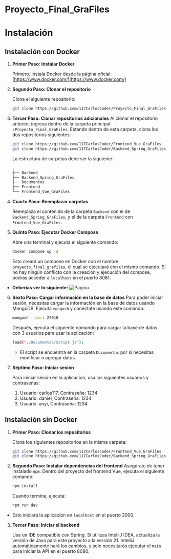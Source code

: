 # Proyecto_Final_GraFiles

# Instalación

## Instalación con Docker

1. **Primer Paso: Instalar Docker**

   Primero, instala Docker desde la página oficial: [https://www.docker.com/](https://www.docker.com/)

2. **Segundo Paso: Clonar el repositorio**

   Clona el siguiente repositorio: 

   ```bash
   git clone https://github.com/117CarlosCoder/Proyecto_Final_GraFiles

3. **Tercer Paso: Clonar repositorios adicionales**
Al clonar el repositorio anterior, ingresa dentro de la carpeta principal `/Proyecto_Final_GraFiles`. Estando dentro de esta carpeta, clona los dos repositorios siguientes:

	```bash
	git clone https://github.com/117CarlosCoder/Frontend_Vue_GraFiles
	git clone https://github.com/117CarlosCoder/Backend_Spring_GraFiles
	```

	La estructura de carpetas debe ser la siguiente:
	```bash
	.
	├── Backend
	├── Backend_Spring_GraFiles
	├── Documentos
	├── Frontend
	└── Frontend_Vue_GraFiles
	```
4. **Cuarto Paso: Reemplazar carpetas**
    
    Reemplaza el contenido de la carpeta `Backend` con el de `Backend_Spring_GraFiles`, y el de la carpeta `Frontend` con `Frontend_Vue_GraFiles`.
5. **Quinto Paso: Ejecutar Docker Compose**
    
    Abre una terminal y ejecuta el siguiente comando:
    ```bash
    docker compose up -d
    ```
	Esto creará un compose en Docker con el nombre `proyecto_final_grafiles`, el cual se ejecutará con el mismo comando. Si no hay ningún conflicto con la creación y ejecución del compose, podrás acceder a `localhost` en el puerto 8081.

- **Deberías ver lo siguiente:**
![Pagina](Pagina.png)

6. **Sexto Paso: Cargar información en la base de datos**
Para poder iniciar sesión, necesitas cargar la información en la base de datos usando MongoDB. Ejecuta `mongosh` y conéctate usando este comando:
	 ```bash
    mongosh --port 27018
    ```
    Después, ejecuta el siguiente comando para cargar la base de datos con 3 usuarios para usar la aplicación:
	 ```bash
	load("./Documentos/Script.js");
    ```
    -   El script se encuentra en la carpeta `Documentos` por si necesitas modificar o agregar datos.
    
7. **Séptimo Paso: Iniciar sesión**
    
    Para iniciar sesión en la aplicación, usa los siguientes usuarios y contraseñas:

	1. Usuario: carlos117, Contraseña: 1234
	2. Usuario: daniel, Contraseña: 1234
	3. Usuario: anyi, Contraseña: 1234
	
## Instalación sin Docker

1.  **Primer Paso: Clonar los repositorios**
    
    Clona los siguientes repositorios en la misma carpeta:
    ```bash
    git clone https://github.com/117CarlosCoder/Frontend_Vue_GraFiles
	git clone https://github.com/117CarlosCoder/Backend_Spring_GraFiles

    ```
2. **Segundo Paso: Instalar dependencias del frontend**
Asegúrate de tener instalado `npm`. Dentro del proyecto del frontend Vue, ejecuta el siguiente comando:

	```bash
	npm install

    ```
    Cuando termine, ejecuta:
	```bash
	npm run dev

    ```
-  Esto iniciará la aplicación en `localhost` en el puerto 3000.
    
3.  **Tercer Paso: Iniciar el backend**
    
    Usa un IDE compatible con Spring. Si utilizas IntelliJ IDEA, actualiza la versión de Java para este proyecto a la versión 21. IntelliJ automáticamente hará los cambios, y solo necesitarás ejecutar el `main` para iniciar la API en el puerto 8080.

